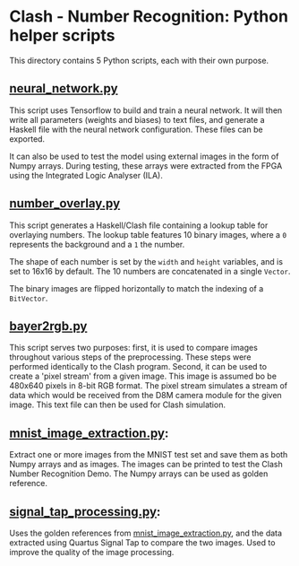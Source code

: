 # Clash - Number Recognition: Python helper scripts
This directory contains 5 Python scripts, each with their own purpose.
## [neural_network.py](neural_network.py)
This script uses Tensorflow to build and train a neural network. It will then 
write all parameters (weights and biases) to text files, and generate a Haskell 
file with the neural network configuration. These files can be exported.

It can also be used to test the model using external images in the form of Numpy 
arrays. During testing, these arrays were extracted from the FPGA using the 
Integrated Logic Analyser (ILA).


## [number_overlay.py](number_overlay.py)
This script generates a Haskell/Clash file containing a lookup table for 
overlaying numbers. The lookup table features 10 binary images, where a `0` 
represents the background and a `1` the number. 

The shape of each number is set by the `width` and `height` variables, and is 
set to 16x16 by default. The 10 numbers are concatenated in a single `Vector`.

The binary images are flipped horizontally to match the indexing of a 
`BitVector`.


## [bayer2rgb.py](bayer2rgb.py)
This script serves two purposes: first, it is used to compare images throughout 
various steps of the preprocessing. These steps were performed identically to 
the Clash program. Second, it can be used to create a 'pixel stream' from a 
given image. This image is assumed bo be 480x640 pixels in 8-bit RGB format. 
The pixel stream simulates a stream of data which would be received from the D8M
camera module for the given image. This text file can then be used for Clash 
simulation.


## [mnist_image_extraction.py](mnist_image_extraction.py):
Extract one or more images from the MNIST test set and save them as both Numpy 
arrays and as images. The images can be printed to test the Clash Number 
Recognition Demo. The Numpy arrays can be used as golden reference.


## [signal_tap_processing.py](signal_tap_processing.py):
Uses the golden references from [mnist_image_extraction.py](mnist_image_extraction.py),
and the data extracted using Quartus Signal Tap to compare the two images. Used 
to improve the quality of the image processing.